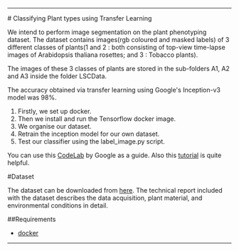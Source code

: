 <hr>
# Classifying Plant types using Transfer Learning

We intend to perform image segmentation on the plant phenotyping dataset. The dataset contains images(rgb coloured and masked labels) of 3 different classes of plants(1 and 2 : both consisting of top-view time-lapse images of Arabidopsis thaliana rosettes; and 3 : Tobacco plants).

The images of these 3 classes of plants are stored in the sub-folders A1, A2 and A3 inside the folder LSCData.

The accuracy obtained via transfer learning using Google's Inception-v3 model was 98%.

1. Firstly, we set up docker.
2. Then we install and run the Tensorflow docker image.
3. We organise our dataset.
4. Retrain the inception model for our own dataset.
5. Test our classifier using the label_image.py script.

You can use this [CodeLab](https://codelabs.developers.google.com/codelabs/tensorflow-for-poets/?utm_campaign=chrome_series_machinelearning_063016&utm_source=gdev&utm_medium=yt-desc#0) by Google as a guide. Also this [tutorial](https://www.tensorflow.org/versions/r0.9/how_tos/image_retraining/index.html) is quite helpful.

#Dataset

The dataset can be downloaded from [here](http://www.plant-phenotyping.org/CVPPP2014-dataset).
The technical report included with the dataset describes the data acquisition, plant material, and environmental conditions in detail.
 

##Requirements

* [docker](https://www.docker.com/products/docker-toolbox)

<hr>


